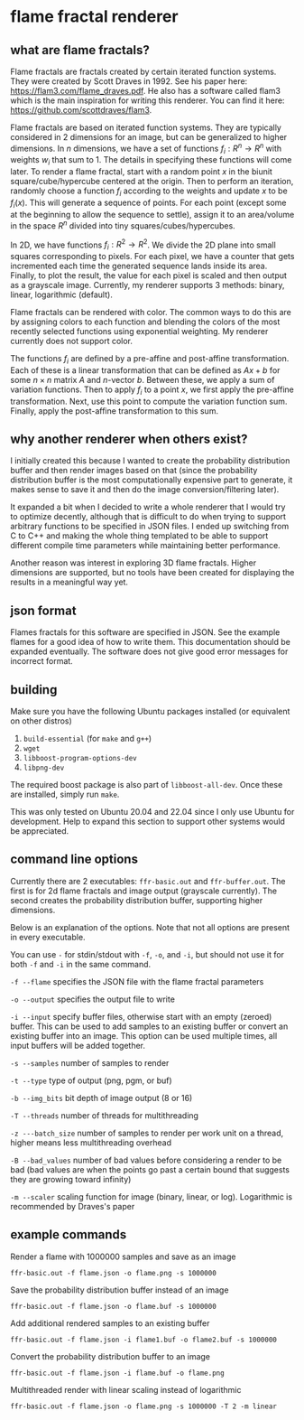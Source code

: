 # flame fractal renderer

## what are flame fractals?

Flame fractals are fractals created by certain iterated function systems. They
were created by Scott Draves in 1992. See his paper here:
https://flam3.com/flame_draves.pdf. He also has a software called flam3 which is
the main inspiration for writing this renderer. You can find it here:
https://github.com/scottdraves/flam3.

Flame fractals are based on iterated function systems. They are typically
considered in 2 dimensions for an image, but can be generalized to higher
dimensions. In $n$ dimensions, we have a set of functions $f_i:R^n\to R^n$ with
weights $w_i$ that sum to 1. The details in specifying these functions will come
later. To render a flame fractal, start with a random point $x$ in the biunit
square/cube/hypercube centered at the origin. Then to perform an iteration,
randomly choose a function $f_i$ according to the weights and update $x$ to be
$f_i(x)$. This will generate a sequence of points. For each point (except some
at the beginning to allow the sequence to settle), assign it to an area/volume
in the space $R^n$ divided into tiny squares/cubes/hypercubes.

In 2D, we have functions $f_i:R^2\to R^2$. We divide the 2D plane into small
squares corresponding to pixels. For each pixel, we have a counter that gets
incremented each time the generated sequence lands inside its area. Finally, to
plot the result, the value for each pixel is scaled and then output as a
grayscale image. Currently, my renderer supports 3 methods: binary, linear,
logarithmic (default).

Flame fractals can be rendered with color. The common ways to do this are by
assigning colors to each function and blending the colors of the most recently
selected functions using exponential weighting. My renderer currently does not
support color.

The functions $f_i$ are defined by a pre-affine and post-affine transformation.
Each of these is a linear transformation that can be defined as $Ax+b$ for some
$n\times n$ matrix $A$ and $n$-vector $b$. Between these, we apply a sum of
variation functions. Then to apply $f_i$ to a point $x$, we first apply the
pre-affine transformation. Next, use this point to compute the variation
function sum. Finally, apply the post-affine transformation to this sum. 

## why another renderer when others exist?

I initially created this because I wanted to create the probability distribution
buffer and then render images based on that (since the probability distribution
buffer is the most computationally expensive part to generate, it makes sense to
save it and then do the image conversion/filtering later).

It expanded a bit when I decided to write a whole renderer that I would try to
optimize decently, although that is difficult to do when trying to support
arbitrary functions to be specified in JSON files. I ended up switching from C
to C++ and making the whole thing templated to be able to support different
compile time parameters while maintaining better performance.

Another reason was interest in exploring 3D flame fractals. Higher dimensions
are supported, but no tools have been created for displaying the results in a
meaningful way yet.

## json format

Flames fractals for this software are specified in JSON. See the example flames
for a good idea of how to write them. This documentation should be expanded
eventually. The software does not give good error messages for incorrect format.

## building

Make sure you have the following Ubuntu packages installed (or equivalent on
other distros)

1. `build-essential` (for `make` and `g++`)
2. `wget`
3. `libboost-program-options-dev`
4. `libpng-dev`

The required boost package is also part of `libboost-all-dev`. Once these are
installed, simply run `make`.

This was only tested on Ubuntu 20.04 and 22.04 since I only use Ubuntu for
development. Help to expand this section to support other systems would be
appreciated.

## command line options

Currently there are 2 executables: `ffr-basic.out` and `ffr-buffer.out`. The
first is for 2d flame fractals and image output (grayscale currently). The
second creates the probability distribution buffer, supporting higher
dimensions.

Below is an explanation of the options. Note that not all options are present in
every executable.

You can use `-` for stdin/stdout with `-f`, `-o`, and `-i`, but should not use
it for both `-f` and `-i` in the same command.

`-f --flame` specifies the JSON file with the flame fractal parameters

`-o --output` specifies the output file to write

`-i --input` specify buffer files, otherwise start with an empty (zeroed)
buffer. This can be used to add samples to an existing buffer or convert an
existing buffer into an image. This option can be used multiple times, all
input buffers will be added together.

`-s --samples` number of samples to render

`-t --type` type of output (png, pgm, or buf)

`-b --img_bits` bit depth of image output (8 or 16)

`-T --threads` number of threads for multithreading

`-z ---batch_size` number of samples to render per work unit on a thread, higher
means less multithreading overhead

`-B --bad_values` number of bad values before considering a render to be bad
(bad values are when the points go past a certain bound that suggests they are
growing toward infinity)

`-m --scaler` scaling function for image (binary, linear, or log). Logarithmic
is recommended by Draves's paper

## example commands

Render a flame with 1000000 samples and save as an image

`ffr-basic.out -f flame.json -o flame.png -s 1000000`

Save the probability distribution buffer instead of an image

`ffr-basic.out -f flame.json -o flame.buf -s 1000000`

Add additional rendered samples to an existing buffer

`ffr-basic.out -f flame.json -i flame1.buf -o flame2.buf -s 1000000`

Convert the probability distribution buffer to an image

`ffr-basic.out -f flame.json -i flame.buf -o flame.png`

Multithreaded render with linear scaling instead of logarithmic

`ffr-basic.out -f flame.json -o flame.png -s 1000000 -T 2 -m linear`
